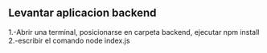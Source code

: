 ## Levantar aplicacion backend

1.-Abrir una terminal, posicionarse en carpeta backend, ejecutar npm install 
2.-escribir el comando node index.js
